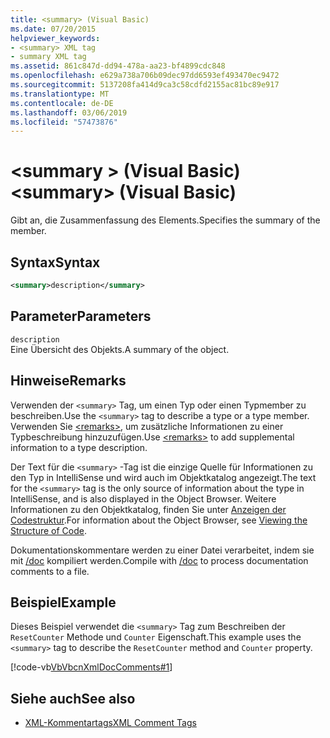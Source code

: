 ```yaml
---
title: <summary> (Visual Basic)
ms.date: 07/20/2015
helpviewer_keywords:
- <summary> XML tag
- summary XML tag
ms.assetid: 861c847d-dd94-478a-aa23-bf4899cdc848
ms.openlocfilehash: e629a738a706b09dec97dd6593ef493470ec9472
ms.sourcegitcommit: 5137208fa414d9ca3c58cdfd2155ac81bc89e917
ms.translationtype: MT
ms.contentlocale: de-DE
ms.lasthandoff: 03/06/2019
ms.locfileid: "57473876"
---
```

# <a name="summary-visual-basic"></a><span data-ttu-id="b859f-102">\<summary > (Visual Basic)</span><span class="sxs-lookup"><span data-stu-id="b859f-102">\<summary> (Visual Basic)</span></span>
<span data-ttu-id="b859f-103">Gibt an, die Zusammenfassung des Elements.</span><span class="sxs-lookup"><span data-stu-id="b859f-103">Specifies the summary of the member.</span></span>  
  
## <a name="syntax"></a><span data-ttu-id="b859f-104">Syntax</span><span class="sxs-lookup"><span data-stu-id="b859f-104">Syntax</span></span>  
  
```xml  
<summary>description</summary>  
```  
  
## <a name="parameters"></a><span data-ttu-id="b859f-105">Parameter</span><span class="sxs-lookup"><span data-stu-id="b859f-105">Parameters</span></span>  
 `description`  
 <span data-ttu-id="b859f-106">Eine Übersicht des Objekts.</span><span class="sxs-lookup"><span data-stu-id="b859f-106">A summary of the object.</span></span>  
  
## <a name="remarks"></a><span data-ttu-id="b859f-107">Hinweise</span><span class="sxs-lookup"><span data-stu-id="b859f-107">Remarks</span></span>  
 <span data-ttu-id="b859f-108">Verwenden der `<summary>` Tag, um einen Typ oder einen Typmember zu beschreiben.</span><span class="sxs-lookup"><span data-stu-id="b859f-108">Use the `<summary>` tag to describe a type or a type member.</span></span> <span data-ttu-id="b859f-109">Verwenden Sie [\<remarks>](../../../visual-basic/language-reference/xmldoc/remarks.md), um zusätzliche Informationen zu einer Typbeschreibung hinzuzufügen.</span><span class="sxs-lookup"><span data-stu-id="b859f-109">Use [\<remarks>](../../../visual-basic/language-reference/xmldoc/remarks.md) to add supplemental information to a type description.</span></span>  
  
 <span data-ttu-id="b859f-110">Der Text für die `<summary>` -Tag ist die einzige Quelle für Informationen zu den Typ in IntelliSense und wird auch im Objektkatalog angezeigt.</span><span class="sxs-lookup"><span data-stu-id="b859f-110">The text for the `<summary>` tag is the only source of information about the type in IntelliSense, and is also displayed in the Object Browser.</span></span> <span data-ttu-id="b859f-111">Weitere Informationen zu den Objektkatalog, finden Sie unter [Anzeigen der Codestruktur](/visualstudio/ide/viewing-the-structure-of-code).</span><span class="sxs-lookup"><span data-stu-id="b859f-111">For information about the Object Browser, see [Viewing the Structure of Code](/visualstudio/ide/viewing-the-structure-of-code).</span></span>  
  
 <span data-ttu-id="b859f-112">Dokumentationskommentare werden zu einer Datei verarbeitet, indem sie mit [/doc](../../../visual-basic/reference/command-line-compiler/doc.md) kompiliert werden.</span><span class="sxs-lookup"><span data-stu-id="b859f-112">Compile with [/doc](../../../visual-basic/reference/command-line-compiler/doc.md) to process documentation comments to a file.</span></span>  
  
## <a name="example"></a><span data-ttu-id="b859f-113">Beispiel</span><span class="sxs-lookup"><span data-stu-id="b859f-113">Example</span></span>  
 <span data-ttu-id="b859f-114">Dieses Beispiel verwendet die `<summary>` Tag zum Beschreiben der `ResetCounter` Methode und `Counter` Eigenschaft.</span><span class="sxs-lookup"><span data-stu-id="b859f-114">This example uses the `<summary>` tag to describe the `ResetCounter` method and `Counter` property.</span></span>  
  
 [!code-vb[VbVbcnXmlDocComments#1](~/samples/snippets/visualbasic/VS_Snippets_VBCSharp/VbVbcnXmlDocComments/VB/Class1.vb#1)]  
  
## <a name="see-also"></a><span data-ttu-id="b859f-115">Siehe auch</span><span class="sxs-lookup"><span data-stu-id="b859f-115">See also</span></span>
- [<span data-ttu-id="b859f-116">XML-Kommentartags</span><span class="sxs-lookup"><span data-stu-id="b859f-116">XML Comment Tags</span></span>](../../../visual-basic/language-reference/xmldoc/index.md)
